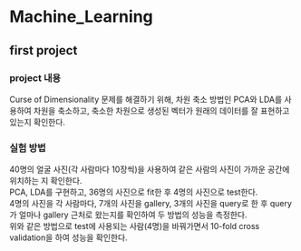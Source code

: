 # Machine_Learning
## first project
### project 내용
Curse of Dimensionality 문제를 해결하기 위해, 차원 축소 방법인 PCA와 LDA를 사용하여 차원을 축소하고, 축소한 차원으로 생성된 벡터가 원래의 데이터를 잘 표현하고 있는지 확인한다.  

### 실험 방법
40명의 얼굴 사진(각 사람마다 10장씩)을 사용하여 같은 사람의 사진이 가까운 공간에 위치하는 지 확인한다.  
PCA, LDA를 구현하고, 36명의 사진으로 fit한 후 4명의 사진으로 test한다.  
4명의 사진을 각 사람마다, 7개의 사진을 gallery, 3개의 사진을 query로 한 후 query가 얼마나 gallery 근처로 왔는지를 확인하여 두 방법의 성능을 측정한다.  
위와 같은 방법으로 test에 사용되는 사람(4명)을 바꿔가면서 10-fold cross validation을 하여 성능을 확인한다.   
